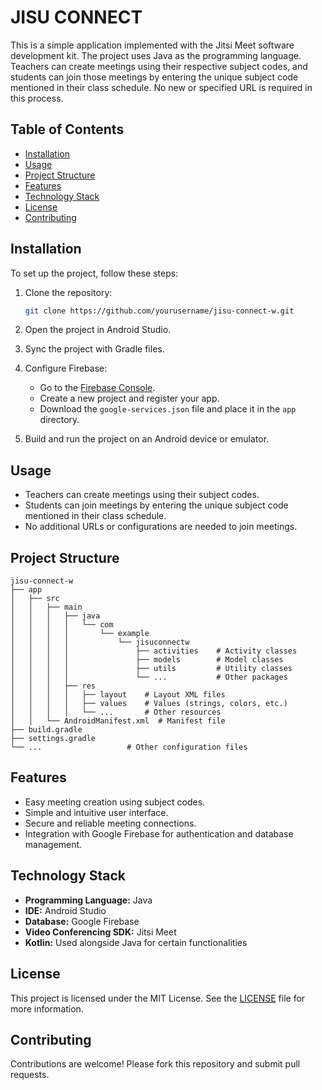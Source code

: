 
# JISU CONNECT 

This is a simple application implemented with the Jitsi Meet software development kit. The project uses Java as the programming language. Teachers can create meetings using their respective subject codes, and students can join those meetings by entering the unique subject code mentioned in their class schedule. No new or specified URL is required in this process.

## Table of Contents

- [Installation](#installation)
- [Usage](#usage)
- [Project Structure](#project-structure)
- [Features](#features)
- [Technology Stack](#technology-stack)
- [License](#license)
- [Contributing](#contributing)

## Installation

To set up the project, follow these steps:

1. Clone the repository:
    ```sh
    git clone https://github.com/yourusername/jisu-connect-w.git
    ```

2. Open the project in Android Studio.

3. Sync the project with Gradle files.

4. Configure Firebase:
    - Go to the [Firebase Console](https://console.firebase.google.com/).
    - Create a new project and register your app.
    - Download the `google-services.json` file and place it in the `app` directory.

5. Build and run the project on an Android device or emulator.

## Usage

- Teachers can create meetings using their subject codes.
- Students can join meetings by entering the unique subject code mentioned in their class schedule.
- No additional URLs or configurations are needed to join meetings.

## Project Structure

```plaintext
jisu-connect-w
├── app
│   ├── src
│   │   ├── main
│   │   │   ├── java
│   │   │   │   └── com
│   │   │   │       └── example
│   │   │   │           └── jisuconnectw
│   │   │   │               ├── activities    # Activity classes
│   │   │   │               ├── models        # Model classes
│   │   │   │               ├── utils         # Utility classes
│   │   │   │               └── ...           # Other packages
│   │   │   ├── res
│   │   │   │   ├── layout    # Layout XML files
│   │   │   │   ├── values    # Values (strings, colors, etc.)
│   │   │   │   └── ...       # Other resources
│   │   └── AndroidManifest.xml  # Manifest file
├── build.gradle
├── settings.gradle
└── ...                   # Other configuration files
```

## Features

- Easy meeting creation using subject codes.
- Simple and intuitive user interface.
- Secure and reliable meeting connections.
- Integration with Google Firebase for authentication and database management.

## Technology Stack

- **Programming Language:** Java
- **IDE:** Android Studio
- **Database:** Google Firebase
- **Video Conferencing SDK:** Jitsi Meet
- **Kotlin:** Used alongside Java for certain functionalities

## License

This project is licensed under the MIT License. See the [LICENSE](LICENSE) file for more information.

## Contributing

Contributions are welcome! Please fork this repository and submit pull requests.
